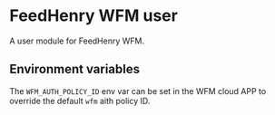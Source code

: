 # FeedHenry WFM user

A user module for FeedHenry WFM.

## Environment variables
The `WFM_AUTH_POLICY_ID` env var can be set in the WFM cloud APP to override the default `wfm` aith policy ID.
